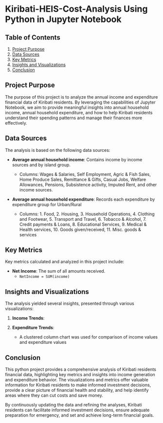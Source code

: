 # Kiribati-HEIS-Cost-Analysis Using Python in Jupyter Notebook

## Table of Contents
1. [Project Purpose](#project-purpose)
2. [Data Sources](#data-sources)
3. [Key Metrics](#key-metrics)
4. [Insights and Visualizations](#insights-and-visualizations)
5. [Conclusion](#conclusion)

## Project Purpose

The purpose of this project is to analyze the annual income and expenditure financial data of Kiribati residents. By leveraging the capabilities of Jupyter Notebook, we aim to provide meaningful insights into annual household income, annual household expenditure, and how to help Kiribati residents understand their spending patterns and manage their finances more effectively.

## Data Sources

The analysis is based on the following data sources:
- **Average annual household income**: Contains income by income sources and by island group.
  - Columns: Wages & Salaries, Self Employment, Agric & Fish Sales, Home Produce Sales, Remittance & Gifts, Casual Jobs, Welfare Allowances, Pensions, Subsistence activity, Imputed Rent, and other income sources.
- **Average annual household expenditure**: Records each expenditure by expenditure group for Urban/Rural

  - Columns: 1. Food, 2. Housing, 3. Household Operations, 4. Clothing and Footwear, 5. Transport and Travel, 6. Tobacco & Alcohol, 7. Credit payments & Loans, 8. Educational Services, 9. Medical & Health services, 10. Goods given/received, 11. Misc. goods & services


## Key Metrics

Key metrics calculated and analyzed in this project include:
- **Net Income**: The sum of all amounts received.
  - `NetIncome = SUM(income)`

## Insights and Visualizations

The analysis yielded several insights, presented through various visualizations:

1. **Income Trends**:

2. **Expenditure Trends**:
   - A clustered column chart was used for comparison of income values and expenditure values

## Conclusion

This python project provides a comprehensive analysis of Kiribati residents financial data, highlighting key metrics and insights into income generation and expenditure behavior. The visualizations and metrics offer valuable information for Kiribati residents to make informed investment decisions, provide a clear picture of financial health and stability, and help identify areas where they can cut costs and save money.

By continuously updating the data and refining the analyses, Kiribati residents can facilitate informed investment decisions, ensure adequate preparation for emergency, and set and achieve long-term financial goals.


